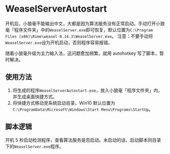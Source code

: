 # WeaselServerAutostart
开机后，小狼毫不能输出中文，大都是因为算法服务没有正常启动。手动打开小狼毫「程序文件夹」中的`WeaselServer.exe`即可恢复，默认位置为`C:\Program Files (x86)\Rime\weasel-0.14.3\WeaselServer.exe`。
注意：不要手动将`WeaselServer.exe`设为开机启动，否则程序容易报错。

随着小狼毫升级为主力输入法，这问题愈加频繁，就用 autohotkey 写了脚本，暂时解决。

## 使用方法
1. 将生成的程序`WeaselServerAutostart.exe`，放入小狼毫「程序文件夹」内，并生成桌面快捷方式。
2. 将快捷方式移动至系统启动目录，Win10 默认位置为`C:\ProgramData\Microsoft\Windows\Start Menu\Programs\StartUp`。

## 脚本逻辑
开机 5 秒启动检测程序，查看算法服务是否启动。未启动的话，启动脚本同目录下的`WeaselServer.exe`程序。
